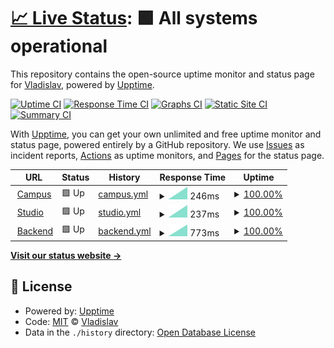 # [📈 Live Status](https://govtechschool.de): <!--live status--> **🟩 All systems operational**

This repository contains the open-source uptime monitor and status page for [Vladislav](https://govtechschool.de), powered by [Upptime](https://github.com/upptime/upptime).

[![Uptime CI](https://github.com/VladislavNahaba/upptime/workflows/Uptime%20CI/badge.svg)](https://github.com/VladislavNahaba/upptime/actions?query=workflow%3A%22Uptime+CI%22)
[![Response Time CI](https://github.com/VladislavNahaba/upptime/workflows/Response%20Time%20CI/badge.svg)](https://github.com/VladislavNahaba/upptime/actions?query=workflow%3A%22Response+Time+CI%22)
[![Graphs CI](https://github.com/VladislavNahaba/upptime/workflows/Graphs%20CI/badge.svg)](https://github.com/VladislavNahaba/upptime/actions?query=workflow%3A%22Graphs+CI%22)
[![Static Site CI](https://github.com/VladislavNahaba/upptime/workflows/Static%20Site%20CI/badge.svg)](https://github.com/VladislavNahaba/upptime/actions?query=workflow%3A%22Static+Site+CI%22)
[![Summary CI](https://github.com/VladislavNahaba/upptime/workflows/Summary%20CI/badge.svg)](https://github.com/VladislavNahaba/upptime/actions?query=workflow%3A%22Summary+CI%22)

With [Upptime](https://upptime.js.org), you can get your own unlimited and free uptime monitor and status page, powered entirely by a GitHub repository. We use [Issues](https://github.com/VladislavNahaba/upptime/issues) as incident reports, [Actions](https://github.com/VladislavNahaba/upptime/actions) as uptime monitors, and [Pages](https://govtechschool.de) for the status page.

<!--start: status pages-->
<!-- This summary is generated by Upptime (https://github.com/upptime/upptime) -->
<!-- Do not edit this manually, your changes will be overwritten -->
<!-- prettier-ignore -->
| URL | Status | History | Response Time | Uptime |
| --- | ------ | ------- | ------------- | ------ |
| <img alt="" src="https://favicons.githubusercontent.com/campus.govtechschool.de" height="13"> [Campus](https://campus.govtechschool.de) | 🟩 Up | [campus.yml](https://github.com/VladislavNahaba/upptime/commits/HEAD/history/campus.yml) | <details><summary><img alt="Response time graph" src="./graphs/campus/response-time-week.png" height="20"> 246ms</summary><br><a href="https://govtechschool.de/history/campus"><img alt="Response time 246" src="https://img.shields.io/endpoint?url=https%3A%2F%2Fraw.githubusercontent.com%2FVladislavNahaba%2Fupptime%2FHEAD%2Fapi%2Fcampus%2Fresponse-time.json"></a><br><a href="https://govtechschool.de/history/campus"><img alt="24-hour response time 246" src="https://img.shields.io/endpoint?url=https%3A%2F%2Fraw.githubusercontent.com%2FVladislavNahaba%2Fupptime%2FHEAD%2Fapi%2Fcampus%2Fresponse-time-day.json"></a><br><a href="https://govtechschool.de/history/campus"><img alt="7-day response time 246" src="https://img.shields.io/endpoint?url=https%3A%2F%2Fraw.githubusercontent.com%2FVladislavNahaba%2Fupptime%2FHEAD%2Fapi%2Fcampus%2Fresponse-time-week.json"></a><br><a href="https://govtechschool.de/history/campus"><img alt="30-day response time 246" src="https://img.shields.io/endpoint?url=https%3A%2F%2Fraw.githubusercontent.com%2FVladislavNahaba%2Fupptime%2FHEAD%2Fapi%2Fcampus%2Fresponse-time-month.json"></a><br><a href="https://govtechschool.de/history/campus"><img alt="1-year response time 246" src="https://img.shields.io/endpoint?url=https%3A%2F%2Fraw.githubusercontent.com%2FVladislavNahaba%2Fupptime%2FHEAD%2Fapi%2Fcampus%2Fresponse-time-year.json"></a></details> | <details><summary><a href="https://govtechschool.de/history/campus">100.00%</a></summary><a href="https://govtechschool.de/history/campus"><img alt="All-time uptime 100.00%" src="https://img.shields.io/endpoint?url=https%3A%2F%2Fraw.githubusercontent.com%2FVladislavNahaba%2Fupptime%2FHEAD%2Fapi%2Fcampus%2Fuptime.json"></a><br><a href="https://govtechschool.de/history/campus"><img alt="24-hour uptime 100.00%" src="https://img.shields.io/endpoint?url=https%3A%2F%2Fraw.githubusercontent.com%2FVladislavNahaba%2Fupptime%2FHEAD%2Fapi%2Fcampus%2Fuptime-day.json"></a><br><a href="https://govtechschool.de/history/campus"><img alt="7-day uptime 100.00%" src="https://img.shields.io/endpoint?url=https%3A%2F%2Fraw.githubusercontent.com%2FVladislavNahaba%2Fupptime%2FHEAD%2Fapi%2Fcampus%2Fuptime-week.json"></a><br><a href="https://govtechschool.de/history/campus"><img alt="30-day uptime 100.00%" src="https://img.shields.io/endpoint?url=https%3A%2F%2Fraw.githubusercontent.com%2FVladislavNahaba%2Fupptime%2FHEAD%2Fapi%2Fcampus%2Fuptime-month.json"></a><br><a href="https://govtechschool.de/history/campus"><img alt="1-year uptime 100.00%" src="https://img.shields.io/endpoint?url=https%3A%2F%2Fraw.githubusercontent.com%2FVladislavNahaba%2Fupptime%2FHEAD%2Fapi%2Fcampus%2Fuptime-year.json"></a></details>
| <img alt="" src="https://favicons.githubusercontent.com/studio.govtechschool.de" height="13"> [Studio](https://studio.govtechschool.de) | 🟩 Up | [studio.yml](https://github.com/VladislavNahaba/upptime/commits/HEAD/history/studio.yml) | <details><summary><img alt="Response time graph" src="./graphs/studio/response-time-week.png" height="20"> 237ms</summary><br><a href="https://govtechschool.de/history/studio"><img alt="Response time 237" src="https://img.shields.io/endpoint?url=https%3A%2F%2Fraw.githubusercontent.com%2FVladislavNahaba%2Fupptime%2FHEAD%2Fapi%2Fstudio%2Fresponse-time.json"></a><br><a href="https://govtechschool.de/history/studio"><img alt="24-hour response time 237" src="https://img.shields.io/endpoint?url=https%3A%2F%2Fraw.githubusercontent.com%2FVladislavNahaba%2Fupptime%2FHEAD%2Fapi%2Fstudio%2Fresponse-time-day.json"></a><br><a href="https://govtechschool.de/history/studio"><img alt="7-day response time 237" src="https://img.shields.io/endpoint?url=https%3A%2F%2Fraw.githubusercontent.com%2FVladislavNahaba%2Fupptime%2FHEAD%2Fapi%2Fstudio%2Fresponse-time-week.json"></a><br><a href="https://govtechschool.de/history/studio"><img alt="30-day response time 237" src="https://img.shields.io/endpoint?url=https%3A%2F%2Fraw.githubusercontent.com%2FVladislavNahaba%2Fupptime%2FHEAD%2Fapi%2Fstudio%2Fresponse-time-month.json"></a><br><a href="https://govtechschool.de/history/studio"><img alt="1-year response time 237" src="https://img.shields.io/endpoint?url=https%3A%2F%2Fraw.githubusercontent.com%2FVladislavNahaba%2Fupptime%2FHEAD%2Fapi%2Fstudio%2Fresponse-time-year.json"></a></details> | <details><summary><a href="https://govtechschool.de/history/studio">100.00%</a></summary><a href="https://govtechschool.de/history/studio"><img alt="All-time uptime 100.00%" src="https://img.shields.io/endpoint?url=https%3A%2F%2Fraw.githubusercontent.com%2FVladislavNahaba%2Fupptime%2FHEAD%2Fapi%2Fstudio%2Fuptime.json"></a><br><a href="https://govtechschool.de/history/studio"><img alt="24-hour uptime 100.00%" src="https://img.shields.io/endpoint?url=https%3A%2F%2Fraw.githubusercontent.com%2FVladislavNahaba%2Fupptime%2FHEAD%2Fapi%2Fstudio%2Fuptime-day.json"></a><br><a href="https://govtechschool.de/history/studio"><img alt="7-day uptime 100.00%" src="https://img.shields.io/endpoint?url=https%3A%2F%2Fraw.githubusercontent.com%2FVladislavNahaba%2Fupptime%2FHEAD%2Fapi%2Fstudio%2Fuptime-week.json"></a><br><a href="https://govtechschool.de/history/studio"><img alt="30-day uptime 100.00%" src="https://img.shields.io/endpoint?url=https%3A%2F%2Fraw.githubusercontent.com%2FVladislavNahaba%2Fupptime%2FHEAD%2Fapi%2Fstudio%2Fuptime-month.json"></a><br><a href="https://govtechschool.de/history/studio"><img alt="1-year uptime 100.00%" src="https://img.shields.io/endpoint?url=https%3A%2F%2Fraw.githubusercontent.com%2FVladislavNahaba%2Fupptime%2FHEAD%2Fapi%2Fstudio%2Fuptime-year.json"></a></details>
| <img alt="" src="https://favicons.githubusercontent.com/backend.govtechschool.de" height="13"> [Backend](https://backend.govtechschool.de/admin) | 🟩 Up | [backend.yml](https://github.com/VladislavNahaba/upptime/commits/HEAD/history/backend.yml) | <details><summary><img alt="Response time graph" src="./graphs/backend/response-time-week.png" height="20"> 773ms</summary><br><a href="https://govtechschool.de/history/backend"><img alt="Response time 773" src="https://img.shields.io/endpoint?url=https%3A%2F%2Fraw.githubusercontent.com%2FVladislavNahaba%2Fupptime%2FHEAD%2Fapi%2Fbackend%2Fresponse-time.json"></a><br><a href="https://govtechschool.de/history/backend"><img alt="24-hour response time 773" src="https://img.shields.io/endpoint?url=https%3A%2F%2Fraw.githubusercontent.com%2FVladislavNahaba%2Fupptime%2FHEAD%2Fapi%2Fbackend%2Fresponse-time-day.json"></a><br><a href="https://govtechschool.de/history/backend"><img alt="7-day response time 773" src="https://img.shields.io/endpoint?url=https%3A%2F%2Fraw.githubusercontent.com%2FVladislavNahaba%2Fupptime%2FHEAD%2Fapi%2Fbackend%2Fresponse-time-week.json"></a><br><a href="https://govtechschool.de/history/backend"><img alt="30-day response time 773" src="https://img.shields.io/endpoint?url=https%3A%2F%2Fraw.githubusercontent.com%2FVladislavNahaba%2Fupptime%2FHEAD%2Fapi%2Fbackend%2Fresponse-time-month.json"></a><br><a href="https://govtechschool.de/history/backend"><img alt="1-year response time 773" src="https://img.shields.io/endpoint?url=https%3A%2F%2Fraw.githubusercontent.com%2FVladislavNahaba%2Fupptime%2FHEAD%2Fapi%2Fbackend%2Fresponse-time-year.json"></a></details> | <details><summary><a href="https://govtechschool.de/history/backend">100.00%</a></summary><a href="https://govtechschool.de/history/backend"><img alt="All-time uptime 100.00%" src="https://img.shields.io/endpoint?url=https%3A%2F%2Fraw.githubusercontent.com%2FVladislavNahaba%2Fupptime%2FHEAD%2Fapi%2Fbackend%2Fuptime.json"></a><br><a href="https://govtechschool.de/history/backend"><img alt="24-hour uptime 100.00%" src="https://img.shields.io/endpoint?url=https%3A%2F%2Fraw.githubusercontent.com%2FVladislavNahaba%2Fupptime%2FHEAD%2Fapi%2Fbackend%2Fuptime-day.json"></a><br><a href="https://govtechschool.de/history/backend"><img alt="7-day uptime 100.00%" src="https://img.shields.io/endpoint?url=https%3A%2F%2Fraw.githubusercontent.com%2FVladislavNahaba%2Fupptime%2FHEAD%2Fapi%2Fbackend%2Fuptime-week.json"></a><br><a href="https://govtechschool.de/history/backend"><img alt="30-day uptime 100.00%" src="https://img.shields.io/endpoint?url=https%3A%2F%2Fraw.githubusercontent.com%2FVladislavNahaba%2Fupptime%2FHEAD%2Fapi%2Fbackend%2Fuptime-month.json"></a><br><a href="https://govtechschool.de/history/backend"><img alt="1-year uptime 100.00%" src="https://img.shields.io/endpoint?url=https%3A%2F%2Fraw.githubusercontent.com%2FVladislavNahaba%2Fupptime%2FHEAD%2Fapi%2Fbackend%2Fuptime-year.json"></a></details>

<!--end: status pages-->

[**Visit our status website →**](https://govtechschool.de)

## 📄 License

- Powered by: [Upptime](https://github.com/upptime/upptime)
- Code: [MIT](./LICENSE) © [Vladislav](https://govtechschool.de)
- Data in the `./history` directory: [Open Database License](https://opendatacommons.org/licenses/odbl/1-0/)
